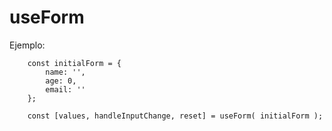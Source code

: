 # useForm

Ejemplo:

```
    const initialForm = {
        name: '',
        age: 0,
        email: ''
    };

    const [values, handleInputChange, reset] = useForm( initialForm );
```
